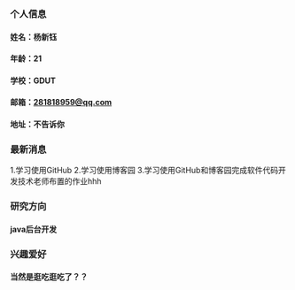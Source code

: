 ### 个人信息
#### 姓名：杨新钰
#### 年龄：21
#### 学校：GDUT
#### 邮箱：281818959@qq.com
#### 地址：不告诉你

### 最新消息
1.学习使用GitHub
2.学习使用博客园
3.学习使用GitHub和博客园完成软件代码开发技术老师布置的作业hhh

### 研究方向
#### java后台开发

### 兴趣爱好
#### 当然是逛吃逛吃了？？

